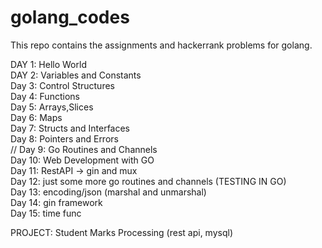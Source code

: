 # golang_codes

This repo contains the assignments and hackerrank problems for golang.


DAY 1: Hello World</br>
DAY 2: Variables and Constants</br>
Day 3: Control Structures</br>
Day 4: Functions</br>
Day 5: Arrays,Slices</br>
Day 6: Maps</br>
Day 7: Structs and Interfaces</br>
Day 8: Pointers and Errors</br>
// Day 9: Go Routines and Channels</br>
Day 10: Web Development with GO</br>
Day 11: RestAPI -> gin and mux</br>
Day 12: just some more go routines and channels (TESTING IN GO)</br>
Day 13: encoding/json (marshal and unmarshal)</br>
Day 14: gin framework</br>
Day 15: time func</br>

PROJECT: Student Marks Processing (rest api, mysql)
